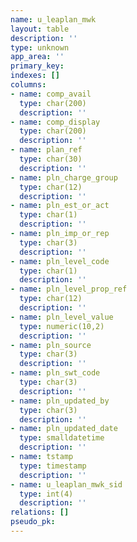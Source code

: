 ```yaml
---
name: u_leaplan_mwk
layout: table
description: ''
type: unknown
app_area: ''
primary_key: 
indexes: []
columns:
- name: comp_avail
  type: char(200)
  description: ''
- name: comp_display
  type: char(200)
  description: ''
- name: plan_ref
  type: char(30)
  description: ''
- name: pln_charge_group
  type: char(12)
  description: ''
- name: pln_est_or_act
  type: char(1)
  description: ''
- name: pln_imp_or_rep
  type: char(3)
  description: ''
- name: pln_level_code
  type: char(1)
  description: ''
- name: pln_level_prop_ref
  type: char(12)
  description: ''
- name: pln_level_value
  type: numeric(10,2)
  description: ''
- name: pln_source
  type: char(3)
  description: ''
- name: pln_swt_code
  type: char(3)
  description: ''
- name: pln_updated_by
  type: char(3)
  description: ''
- name: pln_updated_date
  type: smalldatetime
  description: ''
- name: tstamp
  type: timestamp
  description: ''
- name: u_leaplan_mwk_sid
  type: int(4)
  description: ''
relations: []
pseudo_pk: 
---
```


